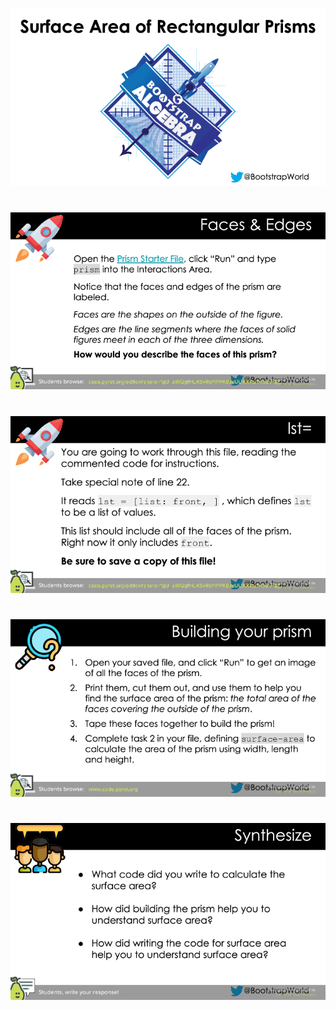 #

![Surface_Area_of_a_Rectangular_Prism-Pyret-0000.png](Surface_Area_of_a_Rectangular_Prism-Pyret-0000.png)

#

![Surface_Area_of_a_Rectangular_Prism-Pyret-0001.png](Surface_Area_of_a_Rectangular_Prism-Pyret-0001.png)

#

![Surface_Area_of_a_Rectangular_Prism-Pyret-0002.png](Surface_Area_of_a_Rectangular_Prism-Pyret-0002.png)

#

![Surface_Area_of_a_Rectangular_Prism-Pyret-0003.png](Surface_Area_of_a_Rectangular_Prism-Pyret-0003.png)

#

![Surface_Area_of_a_Rectangular_Prism-Pyret-0004.png](Surface_Area_of_a_Rectangular_Prism-Pyret-0004.png)

